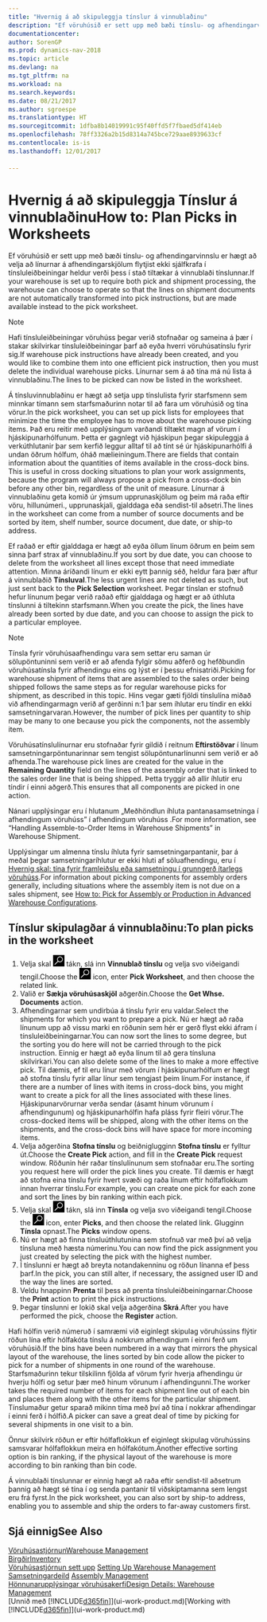 ```yaml
---
title: "Hvernig á að skipuleggja tínslur á vinnublaðinu"
description: "Ef vöruhúsið er sett upp með bæði tínslu- og afhendingarvinnslu er hægt að velja að línurnar á afhendingarskjölum flytjist ekki sjálfkrafa í tínsluleiðbeiningar heldur verði þess í stað tiltækar á vinnublaði tínslunnar."
documentationcenter: 
author: SorenGP
ms.prod: dynamics-nav-2018
ms.topic: article
ms.devlang: na
ms.tgt_pltfrm: na
ms.workload: na
ms.search.keywords: 
ms.date: 08/21/2017
ms.author: sgroespe
ms.translationtype: HT
ms.sourcegitcommit: 1dfba8b14019991c95f40ffd5f7fbaed5df414eb
ms.openlocfilehash: 78ff3326a2b15d8314a745bce729aae8939633cf
ms.contentlocale: is-is
ms.lasthandoff: 12/01/2017

---
```

# <a name="how-to-plan-picks-in-worksheets"></a><span data-ttu-id="15cdc-103">Hvernig á að skipuleggja Tínslur á vinnublaðinu</span><span class="sxs-lookup"><span data-stu-id="15cdc-103">How to: Plan Picks in Worksheets</span></span>
<span data-ttu-id="15cdc-104">Ef vöruhúsið er sett upp með bæði tínslu- og afhendingarvinnslu er hægt að velja að línurnar á afhendingarskjölum flytjist ekki sjálfkrafa í tínsluleiðbeiningar heldur verði þess í stað tiltækar á vinnublaði tínslunnar.</span><span class="sxs-lookup"><span data-stu-id="15cdc-104">If your warehouse is set up to require both pick and shipment processing, the warehouse can choose to operate so that the lines on shipment documents are not automatically transformed into pick instructions, but are made available instead to the pick worksheet.</span></span>  

> [!NOTE]  
>  <span data-ttu-id="15cdc-105">Hafi tínsluleiðbeiningar vöruhúss þegar verið stofnaðar og sameina á þær í stakar skilvirkar tínsluleiðbeiningar þarf að eyða hverri vöruhúsatínslu fyrir sig.</span><span class="sxs-lookup"><span data-stu-id="15cdc-105">If warehouse pick instructions have already been created, and you would like to combine them into one efficient pick instruction, then you must delete the individual warehouse picks.</span></span> <span data-ttu-id="15cdc-106">Línurnar sem á að tína má nú lista á vinnublaðinu.</span><span class="sxs-lookup"><span data-stu-id="15cdc-106">The lines to be picked can now be listed in the worksheet.</span></span>  

<span data-ttu-id="15cdc-107">Á tínsluvinnublaðinu er hægt að setja upp tínslulista fyrir starfsmenn sem minnkar tímann sem starfsmaðurinn notar til að fara um vöruhúsið og tína vörur.</span><span class="sxs-lookup"><span data-stu-id="15cdc-107">In the pick worksheet, you can set up pick lists for employees that minimize the time the employee has to move about the warehouse picking items.</span></span> <span data-ttu-id="15cdc-108">Það eru reitir með upplýsingum varðandi tiltækt magn af vörum í hjáskipunarhólfunum. Þetta er gagnlegt við hjáskipun þegar skipuleggja á verkúthlutanir þar sem kerfið leggur alltaf til að tínt sé úr hjáskipunarhólfi á undan öðrum hólfum, óháð mælieiningum.</span><span class="sxs-lookup"><span data-stu-id="15cdc-108">There are fields that contain information about the quantities of items available in the cross-dock bins. This is useful in cross docking situations to plan your work assignments, because the program will always propose a pick from a cross-dock bin before any other bin, regardless of the unit of measure.</span></span> <span data-ttu-id="15cdc-109">Línurnar á vinnublaðinu geta komið úr ýmsum upprunaskjölum og þeim má raða eftir vöru, hillunúmeri., upprunaskjali, gjalddaga eða sendist-til aðsetri.</span><span class="sxs-lookup"><span data-stu-id="15cdc-109">The lines in the worksheet can come from a number of source documents and be sorted by item, shelf number, source document, due date, or ship-to address.</span></span>  

<span data-ttu-id="15cdc-110">Ef raðað er eftir gjalddaga er hægt að eyða öllum línum öðrum en þeim sem sinna þarf strax af vinnublaðinu.</span><span class="sxs-lookup"><span data-stu-id="15cdc-110">If you sort by due date, you can choose to delete from the worksheet all lines except those that need immediate attention.</span></span> <span data-ttu-id="15cdc-111">Minna áríðandi línum er ekki eytt þannig séð, heldur fara þær aftur á vinnublaðið **Tínsluval**.</span><span class="sxs-lookup"><span data-stu-id="15cdc-111">The less urgent lines are not deleted as such, but just sent back to the **Pick Selection** worksheet.</span></span> <span data-ttu-id="15cdc-112">Þegar tínslan er stofnuð hefur línunum þegar verið raðað eftir gjalddaga og hægt er að úthluta tínslunni á tiltekinn starfsmann.</span><span class="sxs-lookup"><span data-stu-id="15cdc-112">When you create the pick, the lines have already been sorted by due date, and you can choose to assign the pick to a particular employee.</span></span>  

> [!NOTE]  
>  <span data-ttu-id="15cdc-113">Tínsla fyrir vöruhúsaafhendingu vara sem settar eru saman úr sölupöntuninni sem verið er að afenda fylgir sömu aðferð og hefðbundin vöruhúsatínsla fyrir afhendingu eins og lýst er í þessu efnisatriði.</span><span class="sxs-lookup"><span data-stu-id="15cdc-113">Picking for warehouse shipment of items that are assembled to the sales order being shipped follows the same steps as for regular warehouse picks for shipment, as described in this topic.</span></span> <span data-ttu-id="15cdc-114">Hins vegar gæti fjöldi tínslulína miðað við afhendingarmagn verið af gerðinni n:1 þar sem íhlutar eru tíndir en ekki samsetningarvaran.</span><span class="sxs-lookup"><span data-stu-id="15cdc-114">However, the number of pick lines per quantity to ship may be many to one because you pick the components, not the assembly item.</span></span>  
>   
>  <span data-ttu-id="15cdc-115">Vöruhúsatínslulínurnar eru stofnaðar fyrir gildið í reitnum **Eftirstöðvar** í línum samsetningarpöntunarinnar sem tengist sölupöntunarlínunni sem verið er að afhenda.</span><span class="sxs-lookup"><span data-stu-id="15cdc-115">The warehouse pick lines are created for the value in the **Remaining Quantity** field on the lines of the assembly order that is linked to the sales order line that is being shipped.</span></span> <span data-ttu-id="15cdc-116">Þetta tryggir að allir íhlutir eru tíndir í einni aðgerð.</span><span class="sxs-lookup"><span data-stu-id="15cdc-116">This ensures that all components are picked in one action.</span></span>  
>   
>  <span data-ttu-id="15cdc-117">Nánari upplýsingar eru í hlutanum „Meðhöndlun íhluta pantanasamsetninga í afhendingum vöruhúss” í afhendingum vöruhúss .</span><span class="sxs-lookup"><span data-stu-id="15cdc-117">For more information, see “Handling Assemble-to-Order Items in Warehouse Shipments” in Warehouse Shipment.</span></span>  
>   
>  <span data-ttu-id="15cdc-118">Upplýsingar um almenna tínslu íhluta fyrir samsetningarpantanir, þar á meðal þegar samsetningaríhlutur er ekki hluti af söluafhendingu, eru í [Hvernig skal: tína fyrir framleiðslu eða samsetningu í grunngerð ítarlegs vöruhúss](warehouse-how-to-pick-for-internal-operations-in-advanced-warehousing.md).</span><span class="sxs-lookup"><span data-stu-id="15cdc-118">For information about picking components for assembly orders generally, including situations where the assembly item is not due on a sales shipment, see [How to: Pick for Assembly or Production in Advanced Warehouse Configurations](warehouse-how-to-pick-for-internal-operations-in-advanced-warehousing.md).</span></span>  

## <a name="to-plan-picks-in-the-worksheet"></a><span data-ttu-id="15cdc-119">Tínslur skipulagðar á vinnublaðinu:</span><span class="sxs-lookup"><span data-stu-id="15cdc-119">To plan picks in the worksheet</span></span>  
1.  <span data-ttu-id="15cdc-120">Velja skal ![Leit að síðu eða skýrslu](media/ui-search/search_small.png "Leit að síðu eða skýrslu táknið") tákn, slá inn **Vinnublað tínslu** og velja svo viðeigandi tengil.</span><span class="sxs-lookup"><span data-stu-id="15cdc-120">Choose the ![Search for Page or Report](media/ui-search/search_small.png "Search for Page or Report icon") icon, enter **Pick Worksheet**, and then choose the related link.</span></span>  
2.  <span data-ttu-id="15cdc-121">Valið er **Sækja vöruhúsaskjöl** aðgerðin.</span><span class="sxs-lookup"><span data-stu-id="15cdc-121">Choose the **Get Whse. Documents** action.</span></span>  
3.  <span data-ttu-id="15cdc-122">Afhendingarnar sem undirbúa á tínslu fyrir eru valdar.</span><span class="sxs-lookup"><span data-stu-id="15cdc-122">Select the shipments for which you want to prepare a pick.</span></span> <span data-ttu-id="15cdc-123">Nú er hægt að raða línunum upp að vissu marki en röðunin sem hér er gerð flyst ekki áfram í tínsluleiðbeiningarnar.</span><span class="sxs-lookup"><span data-stu-id="15cdc-123">You can now sort the lines to some degree, but the sorting you do here will not be carried through to the pick instruction.</span></span> <span data-ttu-id="15cdc-124">Einnig er hægt að eyða línum til að gera tínsluna skilvirkari.</span><span class="sxs-lookup"><span data-stu-id="15cdc-124">You can also delete some of the lines to make a more effective pick.</span></span> <span data-ttu-id="15cdc-125">Til dæmis, ef til eru línur með vörum í hjáskipunarhólfum er hægt að stofna tínslu fyrir allar línur sem tengjast þeim línum.</span><span class="sxs-lookup"><span data-stu-id="15cdc-125">For instance, if there are a number of lines with items in cross-dock bins, you might want to create a pick for all the lines associated with these lines.</span></span> <span data-ttu-id="15cdc-126">Hjáskipunarvörurnar verða sendar (ásamt hinum vörunum í afhendingunum) og hjáskipunarhólfin hafa pláss fyrir fleiri vörur.</span><span class="sxs-lookup"><span data-stu-id="15cdc-126">The cross-docked items will be shipped, along with the other items on the shipments, and the cross-dock bins will have space for more incoming items.</span></span>  
4.  <span data-ttu-id="15cdc-127">Velja aðgerðina **Stofna tínslu** og beiðniglugginn **Stofna tínslu** er fylltur út.</span><span class="sxs-lookup"><span data-stu-id="15cdc-127">Choose the **Create Pick** action, and fill in the **Create Pick** request window.</span></span> <span data-ttu-id="15cdc-128">Röðunin hér raðar tínslulínunum sem stofnaðar eru.</span><span class="sxs-lookup"><span data-stu-id="15cdc-128">The sorting you request here will order the pick lines you create.</span></span> <span data-ttu-id="15cdc-129">Til dæmis er hægt að stofna eina tínslu fyrir hvert svæði og raða línum eftir hólfaflokkum innan hverrar tínslu.</span><span class="sxs-lookup"><span data-stu-id="15cdc-129">For example, you can create one pick for each zone and sort the lines by bin ranking within each pick.</span></span>  
5.  <span data-ttu-id="15cdc-130">Velja skal ![Leit að síðu eða skýrslu](media/ui-search/search_small.png "Leit að síðu eða skýrslu táknið") tákn, slá inn **Tínsla** og velja svo viðeigandi tengil.</span><span class="sxs-lookup"><span data-stu-id="15cdc-130">Choose the ![Search for Page or Report](media/ui-search/search_small.png "Search for Page or Report icon") icon, enter **Picks**, and then choose the related link.</span></span> <span data-ttu-id="15cdc-131">Glugginn **Tínsla** opnast.</span><span class="sxs-lookup"><span data-stu-id="15cdc-131">The **Picks** window opens.</span></span>  
6.  <span data-ttu-id="15cdc-132">Nú er hægt að finna tínsluúthlutunina sem stofnuð var með því að velja tínsluna með hæsta númerinu.</span><span class="sxs-lookup"><span data-stu-id="15cdc-132">You can now find the pick assignment you just created by selecting the pick with the highest number.</span></span>  
7.  <span data-ttu-id="15cdc-133">Í tínslunni er hægt að breyta notandakenninu og röðun línanna ef þess þarf.</span><span class="sxs-lookup"><span data-stu-id="15cdc-133">In the pick, you can still alter, if necessary, the assigned user ID and the way the lines are sorted.</span></span>  
8.  <span data-ttu-id="15cdc-134">Veldu hnappinn **Prenta** til þess að prenta tínsluleiðbeiningarnar.</span><span class="sxs-lookup"><span data-stu-id="15cdc-134">Choose the **Print** action to print the pick instructions.</span></span>  
9. <span data-ttu-id="15cdc-135">Þegar tínslunni er lokið skal velja aðgerðina **Skrá**.</span><span class="sxs-lookup"><span data-stu-id="15cdc-135">After you have performed the pick, choose the **Register** action.</span></span>  

<span data-ttu-id="15cdc-136">Hafi hólfin verið númeruð í samræmi við eiginlegt skipulag vöruhússins flýtir röðun lína eftir hólfakóta tínslu á nokkrum afhendingum í einni ferð um vöruhúsið.</span><span class="sxs-lookup"><span data-stu-id="15cdc-136">If the bins have been numbered in a way that mirrors the physical layout of the warehouse, the lines sorted by bin code allow the picker to pick for a number of shipments in one round of the warehouse.</span></span> <span data-ttu-id="15cdc-137">Starfsmaðurinn tekur tilskilinn fjölda af vörum fyrir hverja afhendingu úr hverju hólfi og setur þær með hinum vörunum í afhendingunni.</span><span class="sxs-lookup"><span data-stu-id="15cdc-137">The worker takes the required number of items for each shipment line out of each bin and places them along with the other items for the particular shipment.</span></span> <span data-ttu-id="15cdc-138">Tínslumaður getur sparað mikinn tíma með því að tína í nokkrar afhendingar í einni ferð í hólfið.</span><span class="sxs-lookup"><span data-stu-id="15cdc-138">A picker can save a great deal of time by picking for several shipments in one visit to a bin.</span></span>  

<span data-ttu-id="15cdc-139">Önnur skilvirk röðun er eftir hólfaflokkun ef eiginlegt skipulag vöruhússins samsvarar hólfaflokkun meira en hólfakótum.</span><span class="sxs-lookup"><span data-stu-id="15cdc-139">Another effective sorting option is bin ranking, if the physical layout of the warehouse is more according to bin ranking than bin code.</span></span>  

<span data-ttu-id="15cdc-140">Á vinnublaði tínslunnar er einnig hægt að raða eftir sendist-til aðsetrum þannig að hægt sé tína í og senda pantanir til viðskiptamanna sem lengst eru frá fyrst.</span><span class="sxs-lookup"><span data-stu-id="15cdc-140">In the pick worksheet, you can also sort by ship-to address, enabling you to assemble and ship the orders to far-away customers first.</span></span>  

## <a name="see-also"></a><span data-ttu-id="15cdc-141">Sjá einnig</span><span class="sxs-lookup"><span data-stu-id="15cdc-141">See Also</span></span>
[<span data-ttu-id="15cdc-142">Vöruhúsastjórnun</span><span class="sxs-lookup"><span data-stu-id="15cdc-142">Warehouse Management</span></span>](warehouse-manage-warehouse.md)  
[<span data-ttu-id="15cdc-143">Birgðir</span><span class="sxs-lookup"><span data-stu-id="15cdc-143">Inventory</span></span>](inventory-manage-inventory.md)  
<span data-ttu-id="15cdc-144">[Vöruhúsastjórnun sett upp](warehouse-setup-warehouse.md)   </span><span class="sxs-lookup"><span data-stu-id="15cdc-144">[Setting Up Warehouse Management](warehouse-setup-warehouse.md)   </span></span>  
<span data-ttu-id="15cdc-145">[Samsetningardeild](assembly-assemble-items.md)  </span><span class="sxs-lookup"><span data-stu-id="15cdc-145">[Assembly Management](assembly-assemble-items.md)  </span></span>  
[<span data-ttu-id="15cdc-146">Hönnunarupplýsingar vöruhúsakerfi</span><span class="sxs-lookup"><span data-stu-id="15cdc-146">Design Details: Warehouse Management</span></span>](design-details-warehouse-management.md)  
<span data-ttu-id="15cdc-147">[Unnið með [!INCLUDE[d365fin](includes/d365fin_md.md)]](ui-work-product.md)</span><span class="sxs-lookup"><span data-stu-id="15cdc-147">[Working with [!INCLUDE[d365fin](includes/d365fin_md.md)]](ui-work-product.md)</span></span>


